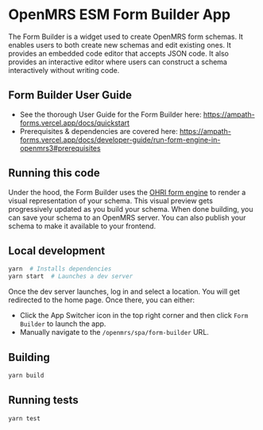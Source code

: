 # OpenMRS ESM Form Builder App

The Form Builder is a widget used to create OpenMRS form schemas. It enables users to both create new schemas and edit existing ones. It provides an embedded code editor that accepts JSON code. It also provides an interactive editor where users can construct a schema interactively without writing code.

## Form Builder User Guide

* See the thorough User Guide for the Form Builder here: https://ampath-forms.vercel.app/docs/quickstart
* Prerequisites & dependencies are covered here: https://ampath-forms.vercel.app/docs/developer-guide/run-form-engine-in-openmrs3#prerequisites 

## Running this code
Under the hood, the Form Builder uses the [OHRI form engine](https://www.npmjs.com/package/@openmrs/openmrs-form-engine-lib) to render a visual representation of your schema. This visual preview gets progressively updated as you build your schema. When done building, you can save your schema to an OpenMRS server. You can also publish your schema to make it available to your frontend.

## Local development

```sh
yarn  # Installs dependencies
yarn start  # Launches a dev server
```

Once the dev server launches, log in and select a location. You will get redirected to the home page. Once there, you can either:

- Click the App Switcher icon in the top right corner and then click `Form Builder` to launch the app.
- Manually navigate to the `/openmrs/spa/form-builder` URL.

## Building

```sh
yarn build
```

## Running tests

```sh
yarn test 
```
